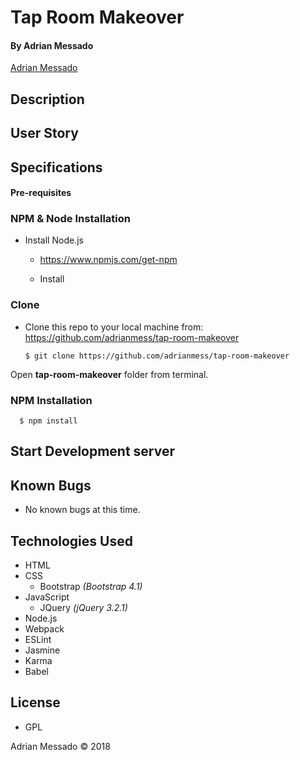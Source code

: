 # Tap Room Makeover



#### By Adrian Messado
[Adrian Messado](https://github.com/adrianmess)

## Description



## User Story


## Specifications


#### Pre-requisites

### NPM & Node Installation
* Install Node.js
  * https://www.npmjs.com/get-npm


  * Install
### Clone
  * Clone this repo to your local machine from: https://github.com/adrianmess/tap-room-makeover

        $ git clone https://github.com/adrianmess/tap-room-makeover

Open **tap-room-makeover** folder from terminal.


### NPM Installation
      $ npm install

## Start Development server


## Known Bugs
  * No known bugs at this time.


## Technologies Used

* HTML
* CSS
  * Bootstrap _(Bootstrap 4.1)_
* JavaScript
  * JQuery _(jQuery 3.2.1)_
* Node.js
* Webpack
* ESLint
* Jasmine
* Karma
* Babel

## License

* GPL

Adrian Messado © 2018

<link rel="stylesheet"  href="https://cdnjs.cloudflare.com/ajax/libs/github-markdown-css/2.10.0/github-markdown.css"><style>


.flex-container {
  display: flex;
}

</style>
